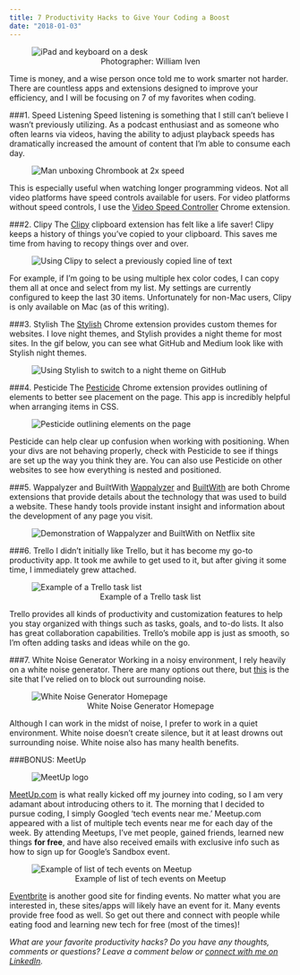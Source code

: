 ```yaml
---
title: 7 Productivity Hacks to Give Your Coding a Boost
date: "2018-01-03"
---
```


<figure>
  <img src="./header.jpeg" alt="iPad and keyboard on a desk"/>
  <figcaption style="text-align: center">Photographer: William Iven</figcaption>
</figure>

Time is money, and a wise person once told me to work smarter not harder. There are countless apps and extensions designed to improve your efficiency, and I will be focusing on 7 of my favorites when coding.

###1. Speed Listening
Speed listening is something that I still can’t believe I wasn’t previously utilizing. As a podcast enthusiast and as someone who often learns via videos, having the ability to adjust playback speeds has dramatically increased the amount of content that I’m able to consume each day.

<figure>
  <img src="./clipy.gif" alt="Man unboxing Chrombook at 2x speed"/>
</figure>

This is especially useful when watching longer programming videos. Not all video platforms have speed controls available for users. For video platforms without speed controls, I use the <a href="https://chrome.google.com/webstore/detail/video-speed-controller/nffaoalbilbmmfgbnbgppjihopabppdk?hl=en" target="_blank" ref="noopener">Video Speed Controller</a> Chrome extension.

###2. Clipy
The <a href="https://clipy-app.com/" target="_blank" rel="noopener">Clipy</a> clipboard extension has felt like a life saver! Clipy keeps a history of things you’ve copied to your clipboard. This saves me time from having to recopy things over and over.

<figure>
  <img src="./clipy.gif" alt="Using Clipy to select a previously copied line of text"/>
</figure>

For example, if I’m going to be using multiple hex color codes, I can copy them all at once and select from my list. My settings are currently configured to keep the last 30 items. Unfortunately for non-Mac users, Clipy is only available on Mac (as of this writing).

###3. Stylish
The <a href="https://chrome.google.com/webstore/detail/stylish-custom-themes-for/fjnbnpbmkenffdnngjfgmeleoegfcffe?hl=en" target="_blank" rel="noopener">Stylish</a> Chrome extension provides custom themes for websites. I love night themes, and Stylish provides a night theme for most sites. In the gif below, you can see what GitHub and Medium look like with Stylish night themes.

  <figure>
    <img src="./stylish.gif" alt="Using Stylish to switch to a night theme on GitHub"/>
  </figure>

  ###4. Pesticide
  The <a href="https://chrome.google.com/webstore/detail/pesticide-for-chrome/bblbgcheenepgnnajgfpiicnbbdmmooh?hl=en-US" target="_blank" rel="noopener">Pesticide</a> Chrome extension provides outlining of elements to better see placement on the page. This app is incredibly helpful when arranging items in CSS.

  <figure>
    <img src="./pesticide.gif" alt="Pesticide outlining elements on the page"/>
  </figure>

Pesticide can help clear up confusion when working with positioning. When your divs are not behaving properly, check with Pesticide to see if things are set up the way you think they are. You can also use Pesticide on other websites to see how everything is nested and positioned.

###5. Wappalyzer and BuiltWith
<a href="https://chrome.google.com/webstore/detail/wappalyzer/gppongmhjkpfnbhagpmjfkannfbllamg?hl=en" target="_blank" rel="noopener">Wappalyzer</a> and <a href="https://chrome.google.com/webstore/detail/builtwith-technology-prof/dapjbgnjinbpoindlpdmhochffioedbn?hl=en" target="_blank" rel="noopener">BuiltWith</a> are both Chrome extensions that provide details about the technology that was used to build a website. These handy tools provide instant insight and information about the development of any page you visit.

<figure>
  <img src="./wapp.gif" alt="Demonstration of Wappalyzer and BuiltWith on Netflix site"/>
</figure>

###6. Trello
I didn’t initially like Trello, but it has become my go-to productivity app. It took me awhile to get used to it, but after giving it some time, I immediately grew attached.

<figure>
  <img src="./trello.jpg" alt="Example of a Trello task list"/>
  <figcaption style="text-align: center">Example of a Trello task list</figcaption>
</figure>

Trello provides all kinds of productivity and customization features to help you stay organized with things such as tasks, goals, and to-do lists. It also has great collaboration capabilities. Trello’s mobile app is just as smooth, so I’m often adding tasks and ideas while on the go.

###7. White Noise Generator 
Working in a noisy environment, I rely heavily on a white noise generator. There are many options out there, but <a href="https://mynoise.net/NoiseMachines/whiteNoiseGenerator.php" target="_blank" rel="noopener">this</a> is the site that I’ve relied on to block out surrounding noise.

<figure>
  <img src="./whitenoise.jpeg" alt="White Noise Generator Homepage"/>
  <figcaption style="text-align: center">White Noise Generator Homepage</figcaption>
</figure>

Although I can work in the midst of noise, I prefer to work in a quiet environment. White noise doesn’t create silence, but it at least drowns out surrounding noise. White noise also has many health benefits.

###BONUS: MeetUp
<figure>
  <img src="./meetup.jpg" alt="MeetUp logo"/>
</figure>

<a href="https://www.meetup.com/" target="_blank" rel="noopener">MeetUp.com</a> is what really kicked off my journey into coding, so I am very adamant about introducing others to it. The morning that I decided to pursue coding, I simply Googled ‘tech events near me.’ Meetup.com appeared with a list of multiple tech events near me for each day of the week. By attending Meetups, I’ve met people, gained friends, learned new things <strong>for free</strong>, and have also received emails with exclusive info such as how to sign up for Google’s Sandbox event.

<figure>
  <img src="./events.jpg" alt="Example of list of tech events on Meetup"/>
  <figcaption style="text-align: center">Example of list of tech events on Meetup</figcaption>
</figure>

<a href="https://www.eventbrite.com/" target="_blank" rel="noopener">Eventbrite</a> is another good site for finding events. No matter what you are interested in, these sites/apps will likely have an event for it. Many events provide free food as well. So get out there and connect with people while eating food and learning new tech for free (most of the times)!

<em>What are your favorite productivity hacks? Do you have any thoughts, comments or questions? Leave a comment below or <a href="https://www.linkedin.com/in/josephmwarren/" target="_blank" rel="noopener">connect with me on LinkedIn</a>.</em>